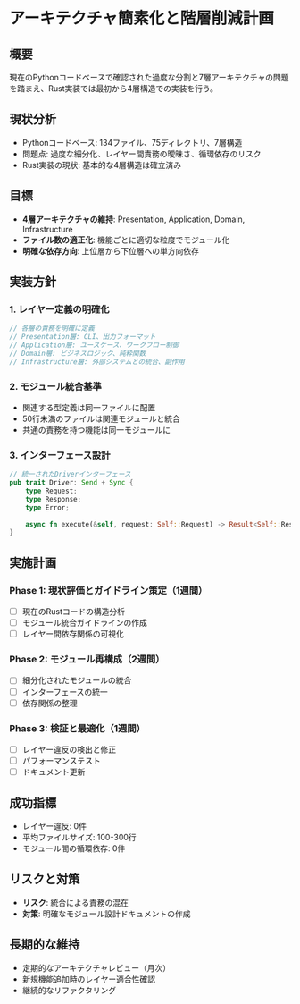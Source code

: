 # アーキテクチャ簡素化と階層削減計画

## 概要
現在のPythonコードベースで確認された過度な分割と7層アーキテクチャの問題を踏まえ、Rust実装では最初から4層構造での実装を行う。

## 現状分析
- Pythonコードベース: 134ファイル、75ディレクトリ、7層構造
- 問題点: 過度な細分化、レイヤー間責務の曖昧さ、循環依存のリスク
- Rust実装の現状: 基本的な4層構造は確立済み

## 目標
- **4層アーキテクチャの維持**: Presentation, Application, Domain, Infrastructure
- **ファイル数の適正化**: 機能ごとに適切な粒度でモジュール化
- **明確な依存方向**: 上位層から下位層への単方向依存

## 実装方針

### 1. レイヤー定義の明確化
```rust
// 各層の責務を明確に定義
// Presentation層: CLI、出力フォーマット
// Application層: ユースケース、ワークフロー制御
// Domain層: ビジネスロジック、純粋関数
// Infrastructure層: 外部システムとの統合、副作用
```

### 2. モジュール統合基準
- 関連する型定義は同一ファイルに配置
- 50行未満のファイルは関連モジュールと統合
- 共通の責務を持つ機能は同一モジュールに

### 3. インターフェース設計
```rust
// 統一されたDriverインターフェース
pub trait Driver: Send + Sync {
    type Request;
    type Response;
    type Error;
    
    async fn execute(&self, request: Self::Request) -> Result<Self::Response, Self::Error>;
}
```

## 実施計画

### Phase 1: 現状評価とガイドライン策定（1週間）
- [ ] 現在のRustコードの構造分析
- [ ] モジュール統合ガイドラインの作成
- [ ] レイヤー間依存関係の可視化

### Phase 2: モジュール再構成（2週間）
- [ ] 細分化されたモジュールの統合
- [ ] インターフェースの統一
- [ ] 依存関係の整理

### Phase 3: 検証と最適化（1週間）
- [ ] レイヤー違反の検出と修正
- [ ] パフォーマンステスト
- [ ] ドキュメント更新

## 成功指標
- レイヤー違反: 0件
- 平均ファイルサイズ: 100-300行
- モジュール間の循環依存: 0件

## リスクと対策
- **リスク**: 統合による責務の混在
- **対策**: 明確なモジュール設計ドキュメントの作成

## 長期的な維持
- 定期的なアーキテクチャレビュー（月次）
- 新規機能追加時のレイヤー適合性確認
- 継続的なリファクタリング